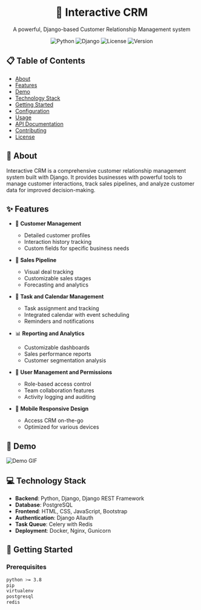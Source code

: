 <div align="center">
  <h1>🤝 Interactive CRM</h1>
  <p>A powerful, Django-based Customer Relationship Management system</p>

  ![Python](https://img.shields.io/badge/Python-3.8+-blue.svg)
  ![Django](https://img.shields.io/badge/Django-3.2+-green.svg)
  ![License](https://img.shields.io/badge/License-MIT-yellow.svg)
  ![Version](https://img.shields.io/badge/Version-1.0.0-red.svg)
</div>

## 📋 Table of Contents
- [About](#about)
- [Features](#features)
- [Demo](#demo)
- [Technology Stack](#technology-stack)
- [Getting Started](#getting-started)
- [Configuration](#configuration)
- [Usage](#usage)
- [API Documentation](#api-documentation)
- [Contributing](#contributing)
- [License](#license)

## 🎯 About <a name="about"></a>
Interactive CRM is a comprehensive customer relationship management system built with Django. It provides businesses with powerful tools to manage customer interactions, track sales pipelines, and analyze customer data for improved decision-making.

## ✨ Features <a name="features"></a>
- 👥 **Customer Management**
  - Detailed customer profiles
  - Interaction history tracking
  - Custom fields for specific business needs

- 💼 **Sales Pipeline**
  - Visual deal tracking
  - Customizable sales stages
  - Forecasting and analytics

- 📅 **Task and Calendar Management**
  - Task assignment and tracking
  - Integrated calendar with event scheduling
  - Reminders and notifications

- 📊 **Reporting and Analytics**
  - Customizable dashboards
  - Sales performance reports
  - Customer segmentation analysis

- 🔐 **User Management and Permissions**
  - Role-based access control
  - Team collaboration features
  - Activity logging and auditing

- 📱 **Mobile Responsive Design**
  - Access CRM on-the-go
  - Optimized for various devices

## 🎥 Demo <a name="demo"></a>
![Demo GIF](https://raw.githubusercontent.com/username/interactive-crm/main/demo.gif)

## 💻 Technology Stack <a name="technology-stack"></a>
- **Backend**: Python, Django, Django REST Framework
- **Database**: PostgreSQL
- **Frontend**: HTML, CSS, JavaScript, Bootstrap
- **Authentication**: Django Allauth
- **Task Queue**: Celery with Redis
- **Deployment**: Docker, Nginx, Gunicorn

## 🚀 Getting Started <a name="getting-started"></a>

### Prerequisites
```bash
python >= 3.8
pip
virtualenv
postgresql
redis
